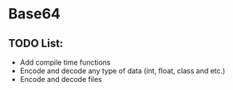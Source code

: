 # Base64

## TODO List:

- Add compile time functions
- Encode and decode any type of data (int, float, class and etc.)
- Encode and decode files
